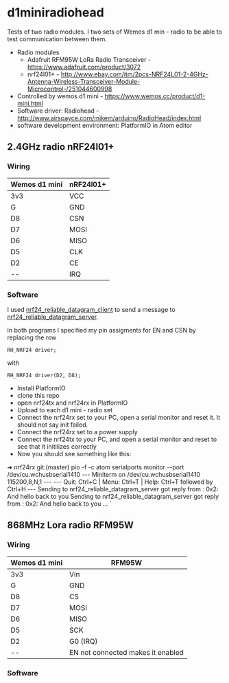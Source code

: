 # d1miniradiohead

Tests of two radio modules. I two sets of Wemos d1 min - radio to be able to test communication between them.

- Radio modules
  - Adafruit	RFM95W LoRa Radio Transceiver - https://www.adafruit.com/product/3072
  - nrf24l01+ - http://www.ebay.com/itm/2pcs-NRF24L01-2-4GHz-Antenna-Wireless-Transceiver-Module-Microcontrol-/251044600998
- Controlled by wemos d1 mini - https://www.wemos.cc/product/d1-mini.html
- Software driver: Radiohead - http://www.airspayce.com/mikem/arduino/RadioHead/index.html
- software development environment: PlatformIO in Atom editor

## 2.4GHz radio nRF24l01+

### Wiring

Wemos d1 mini | nRF24l01+
--- | --- 
3v3 | VCC
G | GND
D8 | CSN
D7 | MOSI
D6 | MISO
D5 | CLK
D2 | CE
-- | IRQ

### Software

I used [nrf24_reliable_datagram_client](http://www.airspayce.com/mikem/arduino/RadioHead/nrf24_reliable_datagram_client_8pde-example.html) to send a message to [nrf24_reliable_datagram_server](http://www.airspayce.com/mikem/arduino/RadioHead/nrf24_reliable_datagram_server_8pde-example.html).

In both programs I specified my pin assigments for EN and CSN by replacing the row

`RH_NRF24 driver;`

with

`RH_NRF24 driver(D2, D8);`

- Install PlatformIO
- clone this repo
- open nrf24tx and nrf24rx in PlatformIO
- Upload to each d1 mini - radio set
- Connect the nrf24rx set to your PC, open a serial monitor and reset it. It should not say init failed.
- Connect the nrf24rx set to a power supply
- Connect the nrf24tx to your PC, and open a serial monitor and reset to see that it initilizes correctly
- Now you should see something like this:

➜  nrf24rx git:(master) pio -f -c atom serialports monitor --port /dev/cu.wchusbserial1410
--- Miniterm on /dev/cu.wchusbserial1410  115200,8,N,1 ---
--- Quit: Ctrl+C | Menu: Ctrl+T | Help: Ctrl+T followed by Ctrl+H ---
Sending to nrf24_reliable_datagram_server
got reply from : 0x2: And hello back to you
Sending to nrf24_reliable_datagram_server
got reply from : 0x2: And hello back to you
...
`

## 868MHz Lora radio RFM95W
### Wiring

Wemos d1 mini | RFM95W
--- | --- 
3v3 | Vin
G | GND
D8 | CS
D7 | MOSI
D6 | MISO
D5 | SCK
D2 | G0 (IRQ)
-- | EN not connected makes it enabled


### Software

